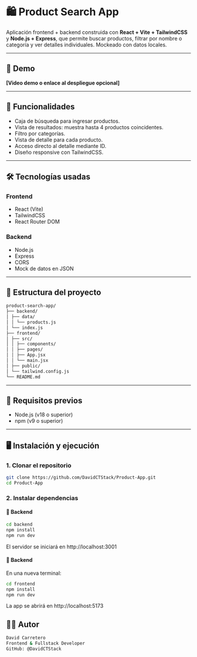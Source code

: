 # 🛍️ Product Search App

Aplicación frontend + backend construida con **React + Vite + TailwindCSS** y **Node.js + Express**, que permite buscar productos, filtrar por nombre o categoría y ver detalles individuales. Mockeado con datos locales.

---

## 🚀 Demo

**[Video demo o enlace al despliegue opcional]**

---

## 🧩 Funcionalidades

- Caja de búsqueda para ingresar productos.
- Vista de resultados: muestra hasta 4 productos coincidentes.
- Filtro por categorías.
- Vista de detalle para cada producto.
- Acceso directo al detalle mediante ID.
- Diseño responsive con TailwindCSS.

---

## 🛠️ Tecnologías usadas

### Frontend
- React (Vite)
- TailwindCSS
- React Router DOM

### Backend
- Node.js
- Express
- CORS
- Mock de datos en JSON

---

## 📁 Estructura del proyecto

```bash
product-search-app/
├── backend/
│ ├── data/
│ │ └── products.js
│ └── index.js
├── frontend/
│ ├── src/
│ │ ├── components/
│ │ ├── pages/
│ │ ├── App.jsx
│ │ └── main.jsx
│ ├── public/
│ └── tailwind.config.js
└── README.md
```


---

## 🧪 Requisitos previos

- Node.js (v18 o superior)
- npm (v9 o superior)

---

## 🖥️ Instalación y ejecución

### 1. Clonar el repositorio

```bash
git clone https://github.com/DavidCTStack/Product-App.git
cd Product-App
```

### 2. Instalar dependencias

#### 🔹 Backend

```bash
cd backend
npm install
npm run dev
```

El servidor se iniciará en http://localhost:3001

#### 🔹 Backend

En una nueva terminal:

```bash
cd frontend
npm install
npm run dev
```

La app se abrirá en http://localhost:5173

## 👨‍💻 Autor

```bash
David Carretero
Frontend & Fullstack Developer
GitHub: @DavidCTStack
